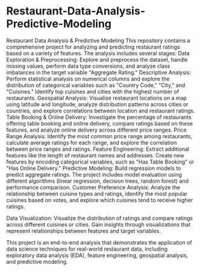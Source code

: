 # Restaurant-Data-Analysis-Predictive-Modeling
Restaurant Data Analysis & Predictive Modeling
This repository contains a comprehensive project for analyzing and predicting restaurant ratings based on a variety of features. The analysis includes several stages:
Data Exploration & Preprocessing: Explore and preprocess the dataset, handle missing values, perform data type conversions, and analyze class imbalances in the target variable "Aggregate Rating."
Descriptive Analysis: Perform statistical analysis on numerical columns and explore the distribution of categorical variables such as "Country Code," "City," and "Cuisines." Identify top cuisines and cities with the highest number of restaurants.
Geospatial Analysis: Visualize restaurant locations on a map using latitude and longitude, analyze distribution patterns across cities or countries, and explore correlations between location and restaurant ratings.
Table Booking & Online Delivery: Investigate the percentage of restaurants offering table booking and online delivery, compare ratings based on these features, and analyze online delivery across different price ranges.
Price Range Analysis: Identify the most common price range among restaurants, calculate average ratings for each range, and explore the correlation between price ranges and ratings.
Feature Engineering: Extract additional features like the length of restaurant names and addresses. Create new features by encoding categorical variables, such as "Has Table Booking" or "Has Online Delivery."
Predictive Modeling: Build regression models to predict aggregate ratings. The project includes model evaluation using different algorithms (linear regression, decision trees, random forest) and performance comparison.
Customer Preference Analysis: Analyze the relationship between cuisine types and ratings, identify the most popular cuisines based on votes, and explore which cuisines tend to receive higher ratings.

Data Visualization: Visualize the distribution of ratings and compare ratings across different cuisines or cities. Gain insights through visualizations that represent relationships between features and target variables.

This project is an end-to-end analysis that demonstrates the application of data science techniques for real-world restaurant data, including exploratory data analysis (EDA), feature engineering, geospatial analysis, and predictive modeling.
